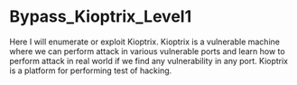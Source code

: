 # Bypass_Kioptrix_Level1
Here I will enumerate or exploit Kioptrix. Kioptrix is a vulnerable machine where we can perform attack in various vulnerable ports and learn how to perform attack in real world if we find any vulnerability in any port. Kioptrix is a platform for performing test of hacking. 
